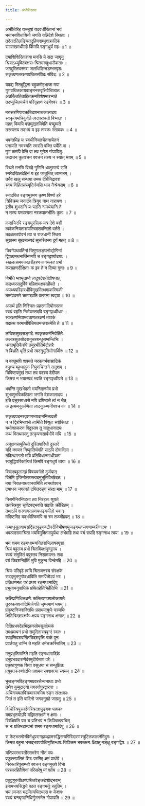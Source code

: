 ```yaml
---
title: अभीतिस्तवः

---
```

अभीतिरिह यज्जुषां यदवधीरितानां भयं  
भयाभयविधायिनो जगति यन्निदेशे स्थिताः ।  
तदेतदतिलङ्घितद्रुहिणशम्भुशक्रादिकं  
रमासखमधीमहे किमपि रङ्गधुर्यं महः ॥ 1 ॥

दयाशिशिरिताशया मनसि मे सदा जागृयुः  
श्रियाऽध्युषितवक्षसः श्रितमरुद्वृधासैकताः ।  
जगद्दुरितघस्मरा जलधिडिम्भडम्भस्पृशः  
सकृत्प्रणतरक्षणप्रथितसंविदः संविदः ॥ 2 ॥

यदद्य मितबुद्धिना बहुळमोहभाजा मया  
गुणग्रथितकायवाङ्मनसवृत्तिवैचित्र्यतः ।  
अतर्कितहिताहितक्रमविशेषमारभ्यते  
तदप्युचितमर्चनं परिगृहाण रङ्गेश्वर ॥ 3 ॥

मरुत्तरणिपावकत्रिदशनाथकालादयः  
स्वकृत्यमधिकुर्वते त्वदपराधतो बिभ्यतः ।  
महत् किमपि वज्रमुद्यतमिवेति यच्छ्रूयते  
तरत्यनघ तद्भयं य इह तावकः स्तावकः ॥ 4 ॥

भवन्तमिह यः स्वधीनियतचेतनाचेतनं  
पनायति नमस्यति स्मरति वक्ति पर्येति वा ।  
गुणं कमपि वेत्ति वा तव गुणेश गोपायितुः  
कदाचन कुतश्चन क्वचन तस्य न स्यात् भयम् ॥ 5 ॥

स्थिते मनसि विग्रहे गुणिनि धातुसाम्ये सति  
स्मरेदखिलदेहिनं य इह जातुचित् त्वामजम् ।  
तयैव खलु सन्धया तमथ दीर्घनिद्रावशं  
स्वयं विहितसंस्मृतिर्नयसि धाम नैःश्रेयसम् ॥ 6 ॥

रमादयित रङ्गभूरमण कृष्ण विष्णो हरे  
त्रिविक्रम जनार्दन त्रियुग नाथ नारायण ।  
इतीव शुभदानि यः पठति नामधेयानि ते  
न तस्य यमवश्यता नरकपातभीतिः कुतः ॥ 7 ॥

कदाचिदपि रङ्गभूरसिक यत्र देशे वशी  
त्वदेकनियताशयस्त्रिदशवन्दितो वर्तते ।  
तदक्षततपोवनं तव च राजधानी स्थिरा  
सुखस्य सुखमास्पदं सुचरितस्य दुर्गं महत् ॥ 8 ॥

त्रिवर्गपथवर्तिनां त्रिगुणलङ्घनोद्योगिनां  
द्विषत्प्रमथनार्थिनामपि च रङ्गदृश्योदयाः ।  
स्खलत्समयकातरीहरणजागरूकाः प्रभो  
करग्रहणदीक्षिताः क इव ते न दिव्या गुणाः ॥ 9 ॥

बिभेति भवभृत्प्रभो त्वदुपदेशतीव्रौषधात्  
कदध्वरसदुर्विषे बळिशभक्षवत्प्रीयते ।  
अपथ्यपरिहारधीविमुखमित्थमाकस्मिकी  
तमप्यवसरे क्रमादवति वत्सला त्वद्दया ॥ 10 ॥

अपार्थ इति निश्चितः प्रहरणादियोगस्तव  
स्वयं वहसि निर्भयस्तदपि रङ्गपृथ्वीधर ।  
स्वरक्षणमिवाभवत्प्रणतरक्षणं तावकं  
यदात्थ परमार्थविन्नियतमन्तरात्मेति ते ॥ 11 ॥

लघिष्ठसुखसङ्गदैः स्वकृतकर्मनिर्वर्तितैः  
कलत्रसुतसोदरानुचरबन्धुसम्बन्धिभिः ।  
धनप्रभृतिकैरपि प्रचुरभीतिभेदोत्तरैः  
न बिभ्रति धृतिं प्रभो त्वदनुभूतिभोगार्थिनः ॥ 12 ॥

न वक्तुमपि शक्यते नरकगर्भवासादिकं  
वपुश्च बहुधातुकं निपुणचिन्तने तादृशम् ।  
त्रिविष्टपमुखं तथा तव पदस्य देदीपतः  
किमत्र न भयास्पदं भवति रङ्गपृथ्वीपते ॥ 13 ॥

भवन्ति मुखभेदतो भयनिदानमेव प्रभो  
शुभाशुभविकल्पिता जगति देशकालादयः ।  
इति प्रचुरसाध्वसे मयि दयिष्यसे त्वं न चेत्  
क इत्थमनुकम्पिता त्वदनुकम्पनीयश्च कः ॥ 14 ॥

सकृत्प्रपदनस्पृशामभयदाननित्यव्रती  
न च द्विरभिभाषसे त्वमिति विश्रुतः स्वोक्तितः ।  
यथोक्तकरणं विदुस्तव तु यातुधानादयः  
कथं वितथमस्तु तत्कृपणसार्वभौमे मयि ॥ 15 ॥

अनुक्षणसमुत्थिते दुरितवारिधौ दुस्तरे  
यदि क्वचन निष्कृतिर्भवति साऽपि दोषाविला ।  
तदित्थमगतौ मयि प्रतिविधानमाधीयतां  
स्वबुद्धिपरिकल्पितं किमपि रङ्गधुर्य त्वया ॥ 16 ॥

विषादबहुलादहं विषयवर्गतो दुर्जयात्  
बिभेमि वृजिनोत्तरस्त्वदनुभूतिविच्छेदतः ।  
मया नियतनाथवानयमिति त्वमर्थापयन्  
दयाधन जगत्पते दयितरङ्ग संरक्ष माम् ॥ 17 ॥

निसर्गनिरनिष्टता तव निरंहसः श्रूयते  
ततस्त्रियुग सृष्टिवद्भवति संहृतिः क्रीडितम् ।  
तथाऽपि शरणागतप्रणयभङ्गभीतो भवान्  
मदिष्टमिह यद्भवेत्किमपि मा स्म तज्जीहपत् ॥ 18 ॥

कयाधुसुतवायसद्विरदपुङ्गवद्रौपदीविभीषणभुजङ्गमव्रजगणाम्बरीषादयः ।  
भवत्पदसमाश्रिता भयविमुक्तिमापुर्यथा लभेमहि तथा वयं सपदि रङ्गनाथ त्वया ॥ 19 ॥

भयं शमय रङ्गधाम्न्यनितराभिलाषस्पृशां  
श्रियं बहुलय प्रभो श्रितविपक्षमुन्मूलय ।  
स्वयं समुदितं वपुस्तव निशामयन्तः सदा  
वयं त्रिदशनिर्वृतिं भुवि मुकुन्द विन्देमहि ॥ 20 ॥

श्रियः परिबृढे त्वयि श्रितजनस्य संरक्षके  
सदद्भुतगुणोदधाविति समर्पितोऽयं भरः ।  
प्रतिक्षणमतः परं प्रथय रङ्गधामादिषु  
प्रभुत्वमनुपाधिकं प्रथितहेतिभिर्हेतिभिः ॥ 21 ॥

कलिप्रणिधिलक्षणैः कलितशाक्यलोकायतैः  
तुरुष्कयवनादिभिर्जगति जृम्भमाणं भयम् ।  
प्रकृष्टनिजशक्तिभिः प्रसभमायुधैः पञ्चभिः  
क्षितित्रिदशरक्षकैः क्षपय रङ्गनाथ क्षणात् ॥ 22 ॥

दितिप्रभवदेहभिद्दहनसोमसूर्यात्मकं  
तमःप्रमथनं प्रभो समुदितास्त्रबृन्दं स्वतः ।  
स्ववृत्तिवशवर्तितत्रिदशवृत्ति चक्रं पुनः  
प्रवर्तयतु धाम्नि ते महति धर्मचक्रस्थितिम् ॥ 23 ॥

मनुप्रभृतिमानिते महति रङ्गधामादिके  
दनुप्रभवदारुणैर्दरमुदीर्यमाणं परैः ।  
प्रकृष्टगुणक श्रिया वसुधया च सन्धुक्षितः  
प्रयुक्तकरुणोदधिः प्रशमय स्वशक्त्या स्वयम् ॥ 24 ॥

भुजङ्गमविहङ्गमप्रवरसैन्यनाथाः प्रभो  
तथैव कुमुदादयो नगरगोपुरद्वारपाः ।  
अचिन्त्यबलविक्रमास्त्वमिव रङ्ग संरक्षकाः  
जितं त इति वादिनो जगदनुग्रहे जाग्रतु ॥ 25 ॥

विधिस्त्रिपुरमर्दनस्त्रिदशपुङ्गवः पावकः  
यमप्रभृतयोऽपि यद्विमतरक्षणे न क्षमाः ।  
रिरक्षिषति यत्र च प्रतिभयं न किञ्चित्क्वचित्  
स नः प्रतिभटान्प्रभो शमय रङ्गधामादिषु ॥ 26 ॥

स कैटभतमोरविर्मधुपरागझञ्झामरुद्धिरण्यगिरिदारणस्त्रुटितकालनेमिद्रुमः ।  
किमत्र बहुना भजद्भवपयोधिमुष्टिन्धयः त्रिविक्रम भवत्क्रमः क्षिपतु मङ्क्षु रङ्गद्विषः ॥ 27 ॥

यतिप्रवरभारतीरसभरेण नीतं वयः  
प्रफुल्लपलितं शिरः परमिह क्षमं प्रार्थये ।  
निरस्तरिपुसम्भवे क्वचन रङ्गमुख्ये विभो  
परस्परहितैषिणां परिसरेषु मां वर्तय ॥ 28 ॥

प्रबुद्धगुरुवीक्षणप्रथितवेङ्कटेशोद्भवाम्  
इमामभयसिद्धये पठत रङ्गभर्तुः स्तुतिम् ।  
भयं त्यजत भद्रमित्यभिदधत्स वः केशवः  
स्वयं घनघृणानिधिर्गुणगणेन गोपायति ॥ 29 ॥